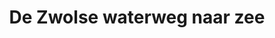 ---
allmaps:
  annotationId: Uu8aJuBi31X4pfMu
  title: Kaart Zwolle (1920)
  sourceUrl: https://historischcentrumoverijssel.nl/archieven/?mivast=20&mizig=210&miadt=141&miaet=1&micode=1678&minr=25009356&miview=inv2
  sourceTitle: Collectie Overijssel
title: De Zwolse waterweg naar zee
abstract: |
  
---